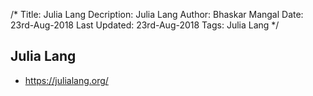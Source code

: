 /*
Title: Julia Lang
Decription: Julia Lang
Author: Bhaskar Mangal
Date: 23rd-Aug-2018
Last Updated: 23rd-Aug-2018
Tags: Julia Lang
*/


## Julia Lang
- https://julialang.org/